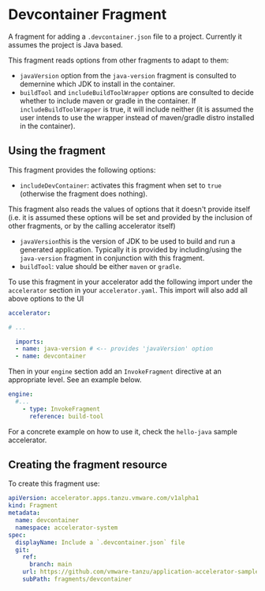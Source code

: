 # Devcontainer Fragment

A fragment for adding a `.devcontainer.json` file to a project. Currently it assumes
the project is Java based. 

This fragment reads options from other fragments to
adapt to them:

- `javaVersion` option from the `java-version` fragment is consulted to
   demernine which JDK to install in the container.
- `buildTool` and `includeBuildToolWrapper` options are consulted to decide whether 
  to include maven or gradle in the container. If `includeBuildToolWrapper` is
  true, it will include neither (it is assumed the user intends to use the wrapper
  instead of maven/gradle distro installed in the container). 

## Using the fragment

This fragment provides the following options:

- `includeDevContainer`: activates this fragment when set to `true` 
  (otherwise the fragment does nothing).

This fragment also reads the values of options that it doesn't provide 
itself (i.e. it is assumed these options will be set and provided by the inclusion of
other fragments, or by the calling accelerator itself)
- `javaVersion`this is the version of JDK to be used to build and run a generated 
   application. Typically it is provided by including/using the `java-version` fragment
   in conjunction with this fragment.
- `buildTool`: value should be either `maven` or `gradle`.  

To use this fragment in your accelerator add the following import under the `accelerator` section in your `accelerator.yaml`.
This import will also add all above options to the UI

```yaml
accelerator:

# ...

  imports:
  - name: java-version # <-- provides 'javaVersion' option 
  - name: devcontainer
```

Then in your `engine` section add an `InvokeFragment` directive at an appropriate level. See an example below.

```yaml
engine:
  #...
    - type: InvokeFragment
      reference: build-tool
```

For a concrete example on how to use it, check the `hello-java` sample
accelerator.

## Creating the fragment resource

To create this fragment use:

```yaml
apiVersion: accelerator.apps.tanzu.vmware.com/v1alpha1
kind: Fragment
metadata:
  name: devcontainer
  namespace: accelerator-system
spec:
  displayName: Include a `.devcontainer.json` file
  git:
    ref:
      branch: main
    url: https://github.com/vmware-tanzu/application-accelerator-samples.git
    subPath: fragments/devcontainer
```